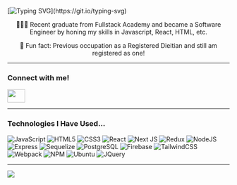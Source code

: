 [![Typing SVG](https://readme-typing-svg.demolab.com?font=Fira+Code&size=50&pause=500&color=FCA311&center=true&vCenter=true&multiline=true&width=1500&height=140&lines=Welcome!+My+name+is+Eva!;I+am+a+Fullstack+Developer.)](https://git.io/typing-svg)


<p align="center">👩🏻‍💻 Recent graduate from Fullstack Academy and became a Software Engineer by honing my skills in Javascript, React, HTML, etc.</p>

<p align="center">🥑 Fun fact: Previous occupation as a Registered Dieitian and still am registered as one!</p>

---

<h3 align="left">Connect with me!</h3>
<p align="left">
<a href="https://www.linkedin.com/in/eva-li-rd/" target="blank"><img align="center" src="https://raw.githubusercontent.com/rahuldkjain/github-profile-readme-generator/master/src/images/icons/Social/linked-in-alt.svg" height="30" width="40" /></a>
</p>

---

<h3>Technologies I Have Used...</h3>

![JavaScript](https://img.shields.io/badge/JavaScript-F7DF1E?style=for-the-badge&logo=javascript&logoColor=black)
![HTML5](https://img.shields.io/badge/html5-%23E34F26.svg?style=for-the-badge&logo=html5&logoColor=white)
![CSS3](https://img.shields.io/badge/css3-%231572B6.svg?style=for-the-badge&logo=css3&logoColor=white)
![React](https://img.shields.io/badge/react-%2320232a.svg?style=for-the-badge&logo=react&logoColor=%2361DAFB)
![Next JS](https://img.shields.io/badge/Next-black?style=for-the-badge&logo=next.js&logoColor=white)
![Redux](https://img.shields.io/badge/redux-%23593d88.svg?style=for-the-badge&logo=redux&logoColor=white)
![NodeJS](https://img.shields.io/badge/node.js-6DA55F?style=for-the-badge&logo=node.js&logoColor=white)
![Express](https://img.shields.io/badge/Express.js-404D59?style=for-the-badge)
![Sequelize](https://img.shields.io/badge/Sequelize-52B0E7?style=for-the-badge&logo=Sequelize&logoColor=white)
![PostgreSQL](https://img.shields.io/badge/PostgreSQL-316192?style=for-the-badge&logo=postgresql&logoColor=white)
![Firebase](https://img.shields.io/badge/Firebase-039BE5?style=for-the-badge&logo=Firebase&logoColor=white)
![TailwindCSS](https://img.shields.io/badge/tailwindcss-%2338B2AC.svg?style=for-the-badge&logo=tailwind-css&logoColor=white)
![Webpack](https://img.shields.io/badge/webpack-%238DD6F9.svg?style=for-the-badge&logo=webpack&logoColor=black)
![NPM](https://img.shields.io/badge/NPM-%23000000.svg?style=for-the-badge&logo=npm&logoColor=white)
![Ubuntu](https://img.shields.io/badge/Ubuntu-E95420?style=for-the-badge&logo=ubuntu&logoColor=white)
![JQuery](https://img.shields.io/badge/jQuery-0769AD?style=for-the-badge&logo=jquery&logoColor=white)


---

![](https://komarev.com/ghpvc/?username=kibapika&label=Profile%20views&color=14213D&style=for-the-badge)
